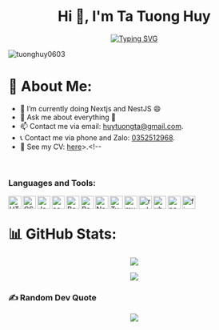 <h1 align="center">Hi 👋, I'm Ta Tuong Huy</h1>
<div align="center">
 
[![Typing SVG](https://readme-typing-svg.herokuapp.com?font=Fira+Code&weight=500&size=24&pause=1000&color=00F779&background=E0FF0400&center=true&vCenter=true&width=435&lines=Hi%2C+i'm+Ta+Tuong+Huy;I'm+a+front-end+web+developer)](https://git.io/typing-svg)
</div>
<p align="left"> <img src="https://komarev.com/ghpvc/?username=tuonghuy0603&label=Profile%20views&color=0e75b6&style=flat" alt="tuonghuy0603" /> </p>

# 💫 About Me:
- 🌱 I’m currently doing Nextjs and NestJS 😄
- 💬 Ask me about everything 🤔
- 📫 Contact me via email: <a href="mailto:huytuongta@gmail.com?subject=Hello TuongHuy">huytuongta@gmail.com</a>.
- 📞 Contact me via phone and Zalo: <a href="https://zalo.me/0352512968">0352512968</a>.
- 📄 See my CV: <a target="_blank" href="https://drive.google.com/file/d/1UJTQTRNCgY903i1K24aHuOuKsdeI5IQT/view">here</a>>.<!-- 

<br />


### Languages and Tools:


<img align="left" alt="HTML5" width="26px" src="https://img.icons8.com/color/344/html-5--v1.png" />
<img align="left" alt="CSS3" width="26px" src="https://img.icons8.com/color/344/css3.png" />
<img align="left" alt="JavaScript" width="26px" src="https://img.icons8.com/color/344/javascript--v1.png" />
<img align="left" alt="sass" width="26px" src="https://img.icons8.com/color/344/sass.png" />
<img align="left" alt="Bootstrap" width="26px" src="https://img.icons8.com/color/344/bootstrap.png" />
<img align="left" alt="React" width="26px" src="https://img.icons8.com/officel/344/react.png" />
<img align="left" alt="Nextjs" width="26px" src="https://img.icons8.com/color/344/nextjs.png" />
<img align="left" alt="Typescript" width="26px" src="https://img.icons8.com/color/344/typescript.png" />
<!-- [<img align="left" alt="gulp" width="26px" src="https://media.discordapp.net/attachments/1026660684739653674/1108645323263451176/gulp26official.png" />][website] -->
<img align="left" alt="mysql" width="26px" src="https://img.icons8.com/?size=100&id=laYYF3dV0Iew&format=png&color=000000" />
<img align="left" alt="redux" width="26px" src="https://img.icons8.com/color/344/redusx.png" />
<img align="left" alt="ubuntu" width="26px" src="https://img.icons8.com/color/344/ubuntu.png" />
<img align="left" alt="nestjs" width="26px" src="https://img.icons8.com/color/344/nestjs.png" />
<img align="left" alt="figma" width="26px" src="https://img.icons8.com/color/344/figma--v1.png" />
<br />


# 📊 GitHub Stats:

<div align="center">
 
![](https://github-readme-streak-stats.herokuapp.com/?user=tuonghuy0603&theme=dark&hide_border=false)<br/>

</div>

<div align="center">
 
![](https://github-readme-stats.vercel.app/api/top-langs/?username=tuonghuy0603&theme=dark&hide_border=false&include_all_commits=false&count_private=false&layout=compact)

</div>


### ✍️ Random Dev Quote
<div align="center">

 ![](https://quotes-github-readme.vercel.app/api?type=horizontal&theme=radical)

</div>
